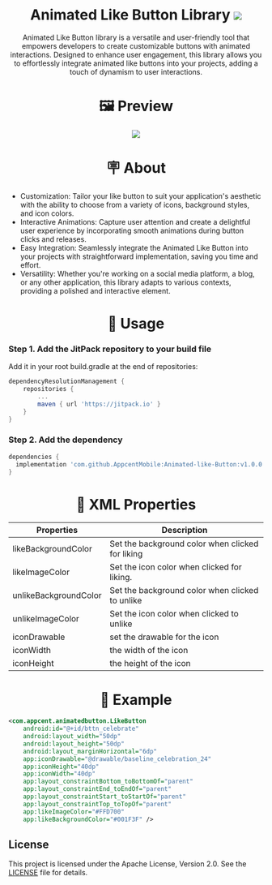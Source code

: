 # <h1 align="center"> Animated Like Button Library [![](https://jitpack.io/v/AppcentMobile/Animated-like-Button.svg)](https://jitpack.io/#AppcentMobile/Animated-like-Button) </h1>

<p align="center">Animated Like Button library is a versatile and user-friendly tool that empowers developers to create customizable buttons with animated interactions. Designed to enhance user engagement, this library allows you to effortlessly integrate animated like buttons into your projects, adding a touch of dynamism to user interactions. </p>

## <h1 align="center">🖼 Preview</h1>

<p align="center">
    <img src="https://github.com/betulnecanli/Animated-Like-Button/blob/master/preview/preview.gif?raw=true"/>
</p>

## <h1 align="center">🪧 About</h1>

- Customization: Tailor your like button to suit your application's aesthetic with the ability to choose from a variety of icons, background styles, and icon colors.
- Interactive Animations: Capture user attention and create a delightful user experience by incorporating smooth animations during button clicks and releases.
- Easy Integration: Seamlessly integrate the Animated Like Button into your projects with straightforward implementation, saving you time and effort.
- Versatility: Whether you're working on a social media platform, a blog, or any other application, this library adapts to various contexts, providing a polished and interactive element.

## <h1 align="center">📌 Usage</h1>

### Step 1. Add the JitPack repository to your build file

Add it in your root build.gradle at the end of repositories:

```gradle
dependencyResolutionManagement {
    repositories {
        ...
        maven { url 'https://jitpack.io' }
    }
}
```

### Step 2. Add the dependency

```gradle
dependencies {
  implementation 'com.github.AppcentMobile:Animated-like-Button:v1.0.0'
}
```

## <h1 align="center">📖 XML Properties</h1>

| Properties            | Description                                      |
|-----------------------|--------------------------------------------------|
| likeBackgroundColor   | Set the background color when clicked for liking |
| likeImageColor        | Set the icon color when clicked for liking.      |
| unlikeBackgroundColor | Set the background color when clicked to unlike  |
| unlikeImageColor      | Set the icon color when clicked to unlike        |
| iconDrawable          | set the drawable for the icon                    |
| iconWidth             | the width of the icon                            |
| iconHeight            | the height of the icon                           |

## <h1 align="center">📎 Example</h1>

```xml
<com.appcent.animatedbutton.LikeButton
    android:id="@+id/bttn_celebrate"
    android:layout_width="50dp"
    android:layout_height="50dp"
    android:layout_marginHorizontal="6dp"
    app:iconDrawable="@drawable/baseline_celebration_24"
    app:iconHeight="40dp"
    app:iconWidth="40dp"
    app:layout_constraintBottom_toBottomOf="parent"
    app:layout_constraintEnd_toEndOf="parent"
    app:layout_constraintStart_toStartOf="parent"
    app:layout_constraintTop_toTopOf="parent"
    app:likeImageColor="#FFD700"
    app:likeBackgroundColor="#001F3F" />
```

## License

This project is licensed under the Apache License, Version 2.0. See the [LICENSE](LICENSE) file for details.
